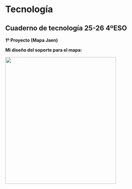 # Tecnología
## Cuaderno de tecnología 25-26 4ºESO

__1º Proyecto (Mapa Jaen)__

__Mi diseño del soporte para el mapa:__

<img src="Imágenes/Mapa_jaen.jpg" width="350" height="400" />

